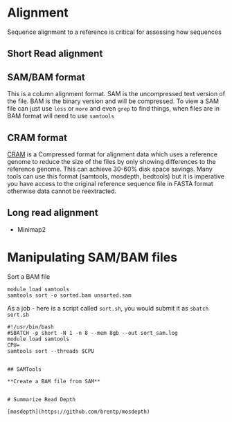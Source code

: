 # Alignment

Sequence alignment to a reference is critical for assessing how sequences
## Short Read alignment



## SAM/BAM format

This is a column alignment format. SAM is the uncompressed text version of the file. BAM is the binary version and will be compressed. To view a SAM file can just use `less` or `more` and even `grep` to find things, when files are in BAM format will need to use `samtools`

## CRAM format

[CRAM](https://en.wikipedia.org/wiki/CRAM_(file_format)) is a Compressed format for alignment data which uses a reference genome to reduce the size of the files by only showing differences to the reference genome. This can achieve 30-60% disk space savings. Many tools can use this format (samtools, mosdepth, bedtools) but it is imperative you have access to the original reference sequence file in FASTA format otherwise data cannot be reextracted.

## Long read alignment

* Minimap2

# Manipulating SAM/BAM files

Sort a BAM file

```
module load samtools
samtools sort -o sorted.bam unsorted.sam
```

As a job - here is a script called `sort.sh`, you would submit it as `sbatch sort.sh`
```
#!/usr/bin/bash
#SBATCH -p short -N 1 -n 8 --mem 8gb --out sort_sam.log
module load samtools
CPU=
samtools sort --threads $CPU


## SAMTools

**Create a BAM file from SAM**


# Summarize Read Depth

[mosdepth](https://github.com/brentp/mosdepth)
